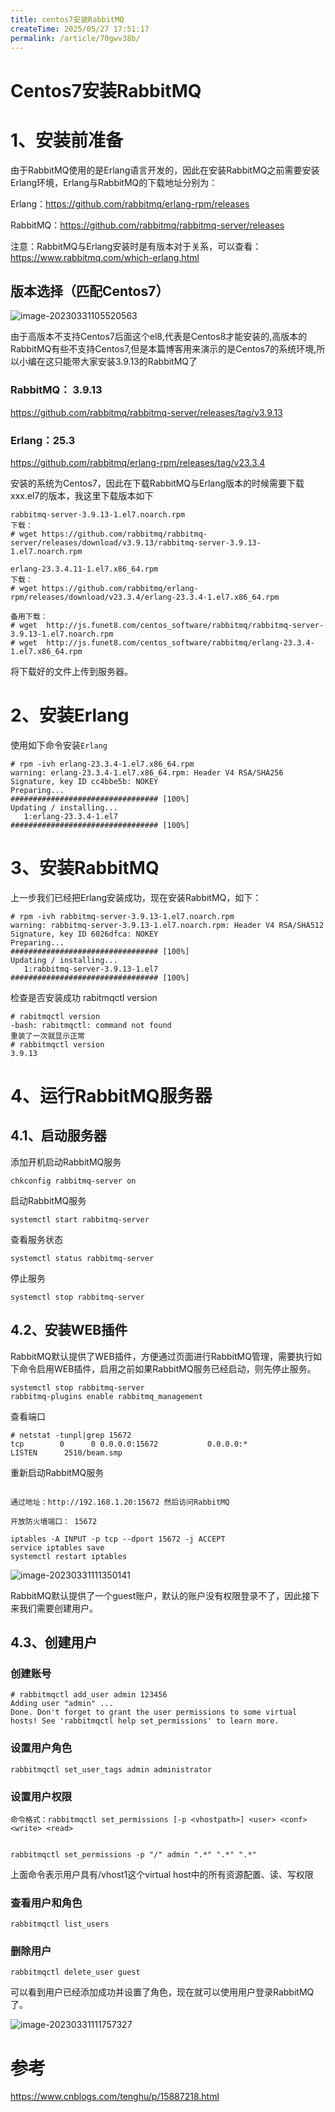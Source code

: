 ```yaml
---
title: centos7安装RabbitMQ
createTime: 2025/05/27 17:51:17
permalink: /article/70gwv38b/
---
```

# Centos7安装RabbitMQ



# 1、安装前准备

由于RabbitMQ使用的是Erlang语言开发的，因此在安装RabbitMQ之前需要安装Erlang环境，Erlang与RabbitMQ的下载地址分别为：

Erlang：https://github.com/rabbitmq/erlang-rpm/releases

RabbitMQ：https://github.com/rabbitmq/rabbitmq-server/releases



注意：RabbitMQ与Erlang安装时是有版本对于关系，可以查看：https://www.rabbitmq.com/which-erlang.html

## 版本选择（匹配Centos7）

![image-20230331105520563](https://imgoss.xgss.net/picgo/image-20230331105520563.png?aliyun)

由于高版本不支持Centos7后面这个el8,代表是Centos8才能安装的,高版本的RabbitMQ有些不支持Centos7,但是本篇博客用来演示的是Centos7的系统环境,所以小编在这只能带大家安装3.9.13的RabbitMQ了

### RabbitMQ： 3.9.13

https://github.com/rabbitmq/rabbitmq-server/releases/tag/v3.9.13

### Erlang：25.3

https://github.com/rabbitmq/erlang-rpm/releases/tag/v23.3.4



安装的系统为Centos7，因此在下载RabbitMQ与Erlang版本的时候需要下载xxx.el7的版本，我这里下载版本如下

```
rabbitmq-server-3.9.13-1.el7.noarch.rpm
下载：
# wget https://github.com/rabbitmq/rabbitmq-server/releases/download/v3.9.13/rabbitmq-server-3.9.13-1.el7.noarch.rpm

erlang-23.3.4.11-1.el7.x86_64.rpm
下载： 
# wget https://github.com/rabbitmq/erlang-rpm/releases/download/v23.3.4/erlang-23.3.4-1.el7.x86_64.rpm

备用下载：
# wget  http://js.funet8.com/centos_software/rabbitmq/rabbitmq-server-3.9.13-1.el7.noarch.rpm
# wget  http://js.funet8.com/centos_software/rabbitmq/erlang-23.3.4-1.el7.x86_64.rpm
```

将下载好的文件上传到服务器。

# 2、安装Erlang

使用如下命令安装`Erlang`

```none
# rpm -ivh erlang-23.3.4-1.el7.x86_64.rpm 
warning: erlang-23.3.4-1.el7.x86_64.rpm: Header V4 RSA/SHA256 Signature, key ID cc4bbe5b: NOKEY
Preparing...                          ################################# [100%]
Updating / installing...
   1:erlang-23.3.4-1.el7              ################################# [100%]
```

# 3、安装RabbitMQ

上一步我们已经把Erlang安装成功，现在安装RabbitMQ，如下：

```
# rpm -ivh rabbitmq-server-3.9.13-1.el7.noarch.rpm 
warning: rabbitmq-server-3.9.13-1.el7.noarch.rpm: Header V4 RSA/SHA512 Signature, key ID 6026dfca: NOKEY
Preparing...                          ################################# [100%]
Updating / installing...
   1:rabbitmq-server-3.9.13-1.el7     ################################# [100%]
```



检查是否安装成功 rabitmqctl version

```
# rabitmqctl version
-bash: rabitmqctl: command not found
重装了一次就显示正常
# rabbitmqctl version
3.9.13
```

# 4、运行RabbitMQ服务器

## 4.1、启动服务器

添加开机启动RabbitMQ服务

```
chkconfig rabbitmq-server on
```

启动RabbitMQ服务

```
systemctl start rabbitmq-server
```

查看服务状态

```
systemctl status rabbitmq-server
```

停止服务

```
systemctl stop rabbitmq-server
```



## 4.2、安装WEB插件

RabbitMQ默认提供了WEB插件，方便通过页面进行RabbitMQ管理，需要执行如下命令启用WEB插件，启用之前如果RabbitMQ服务已经启动，则先停止服务。

```
systemctl stop rabbitmq-server
rabbitmq-plugins enable rabbitmq_management
```

查看端口

```
# netstat -tunpl|grep 15672
tcp        0      0 0.0.0.0:15672           0.0.0.0:*               LISTEN      2510/beam.smp   
```



重新启动RabbitMQ服务

```

通过地址：http://192.168.1.20:15672 然后访问RabbitMQ

开放防火墙端口： 15672

iptables -A INPUT -p tcp --dport 15672 -j ACCEPT
service iptables save
systemctl restart iptables
```

![image-20230331111350141](https://imgoss.xgss.net/picgo/image-20230331111350141.png?aliyun)

RabbitMQ默认提供了一个guest账户，默认的账户没有权限登录不了，因此接下来我们需要创建用户。

## 4.3、创建用户

### 创建账号

```
# rabbitmqctl add_user admin 123456
Adding user "admin" ...
Done. Don't forget to grant the user permissions to some virtual hosts! See 'rabbitmqctl help set_permissions' to learn more.
```

### 设置用户角色

```
rabbitmqctl set_user_tags admin administrator
```

### 设置用户权限

```
命令格式：rabbitmqctl set_permissions [-p <vhostpath>] <user> <conf> <write> <read>


rabbitmqctl set_permissions -p "/" admin ".*" ".*" ".*"
```



上面命令表示用户具有/vhost1这个virtual host中的所有资源配置、读、写权限

### 查看用户和角色

```
rabbitmqctl list_users
```

### 删除用户

```
rabbitmqctl delete_user guest
```



可以看到用户已经添加成功并设置了角色，现在就可以使用用户登录RabbitMQ了。

![image-20230331111757327](https://imgoss.xgss.net/picgo/image-20230331111757327.png?aliyun)



# 参考

https://www.cnblogs.com/tenghu/p/15887218.html